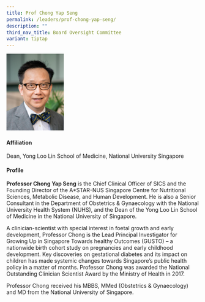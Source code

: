 ```yaml
---
title: Prof Chong Yap Seng
permalink: /leaders/prof-chong-yap-seng/
description: ""
third_nav_title: Board Oversight Committee
variant: tiptap
---
```

<div class="isomer-image-wrapper">
<img style="width:150px" height="auto" width="100%" src="/images/Leaders/prof%20chong%20yap%20seng.png">
</div>
<h4>Affiliation</h4>
<p>Dean, Yong Loo Lin School of Medicine, National University Singapore</p>
<h4>Profile</h4>
<p><strong>Professor Chong Yap Seng</strong> is the Chief Clinical Officer
of SICS and the Founding Director of the A*STAR-NUS Singapore Centre for
Nutritional Sciences, Metabolic Disease, and Human Development. He is also
a Senior Consultant in the Department of Obstetrics &amp; Gynaecology with
the National University Health System (NUHS), and the Dean of the Yong
Loo Lin School of Medicine in the National University of Singapore.&nbsp;</p>
<p>A clinician-scientist with special interest in foetal growth and early
development, Professor Chong is the Lead Principal Investigator for Growing
Up in Singapore Towards healthy Outcomes (GUSTO) – a nationwide birth cohort
study on pregnancies and early childhood development. Key discoveries on
gestational diabetes and its impact on children has made systemic changes
towards Singapore’s public health policy in a matter of months. Professor
Chong was awarded the National Outstanding Clinician Scientist Award by
the Ministry of Health in 2017.&nbsp;</p>
<p>Professor Chong received his MBBS,&nbsp;MMed&nbsp;(Obstetrics &amp; Gynaecology)
and MD from the National University of Singapore.&nbsp;</p>